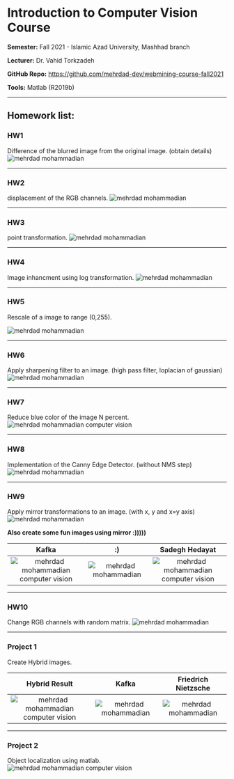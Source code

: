 # Introduction to Computer Vision Course

**Semester:** Fall 2021 - Islamic Azad University, Mashhad branch

**Lecturer:‌** Dr. Vahid Torkzadeh

**GitHub Repo:** https://github.com/mehrdad-dev/webmining-course-fall2021

**Tools:** Matlab (R2019b)

---

## Homework list:

### HW1
Difference of the blurred image from the original image. (obtain details)
![mehrdad mohammadian](/assets/hw1.jpg)

---

### HW2 
displacement of the RGB channels.
![mehrdad mohammadian](/assets/hw2.jpg)

---

### HW3
point transformation.
![mehrdad mohammadian](/assets/hw3.jpg)

---

### HW4
Image inhancment using log transformation.
![mehrdad mohammadian](/assets/hw4.jpg)

---

### HW5
Rescale of a image to range (0,255).

![mehrdad mohammadian](/assets/hw5.png)

---

### HW6
Apply sharpening filter to an image. (high pass filter, loplacian of gaussian)
![mehrdad mohammadian](/assets/hw6.jpg)

---

### HW7
Reduce blue color of the image N percent.
![mehrdad mohammadian computer vision](/assets/hw7.png)

---

### HW8
Implementation of the Canny Edge Detector. (without NMS step)
![mehrdad mohammadian](/assets/hw8.png)

---

### HW9
Apply mirror transformations to an image. (with x, y and x=y axis)
![mehrdad mohammadian](/assets/hw9.png)

**Also create some fun images using mirror :)))))**

Kafka   |  :) |  Sadegh Hedayat
:-------------------------:|:-------------------------:|:-------------------------:
![mehrdad mohammadian computer vision](/assets/fun1.png)  |   ![mehrdad mohammadian](/assets/fun2.png)  | ![mehrdad mohammadian computer vision](/assets/fun3.png)

---

### HW10
Change RGB channels with random matrix.
![mehrdad mohammadian](/assets/hw10.png)

---

### Project 1
Create Hybrid images.

Hybrid Result   |  Kafka |  Friedrich Nietzsche
:-------------------------:|:-------------------------:|:-------------------------:
![mehrdad mohammadian computer vision](/assets/p1.jpg) |  ![mehrdad mohammadian](/assets/p1-1.jpg) | ![mehrdad mohammadian](/assets/p1-2.jpg)



---

### Project 2
Object localization using matlab.
![mehrdad mohammadian computer vision](/assets/p2.png)

